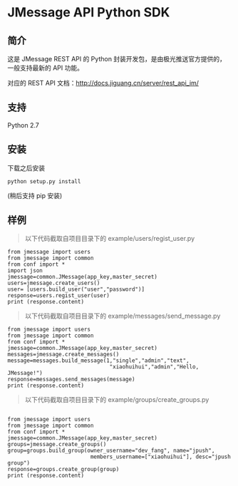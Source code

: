 # JMessage API Python SDK

## 简介
这是 JMessage REST API 的 Python 封装开发包，是由极光推送官方提供的，一般支持最新的 API 功能。

对应的 REST API 文档：http://docs.jiguang.cn/server/rest_api_im/

## 支持

Python 2.7

## 安装

下载之后安装
```
python setup.py install 
```

(稍后支持 pip 安装)

## 样例
>以下代码截取自项目目录下的 example/users/regist_user.py

```
from jmessage import users
from jmessage import common
from conf import *
import json
jmessage=common.JMessage(app_key,master_secret)
users=jmessage.create_users()
user= [users.build_user("user","password")]
response=users.regist_user(user)
print (response.content)
```

>以下代码截取自项目目录下的 example/messages/send_message.py

```
from jmessage import users
from jmessage import common
from conf import *
jmessage=common.JMessage(app_key,master_secret)
messages=jmessage.create_messages()
message=messages.build_message(1,"single","admin","text",
                                "xiaohuihui","admin","Hello, JMessage!")
response=messages.send_messages(message)
print (response.content)
```

>以下代码截取自项目目录下的 example/groups/create_groups.py

```

from jmessage import users
from jmessage import common
from conf import *
jmessage=common.JMessage(app_key,master_secret)
groups=jmessage.create_groups()
group=groups.build_group(owner_username="dev_fang", name="jpush",
                          members_username=["xiaohuihui"], desc="jpush group")
response=groups.create_group(group)
print (response.content)
```
